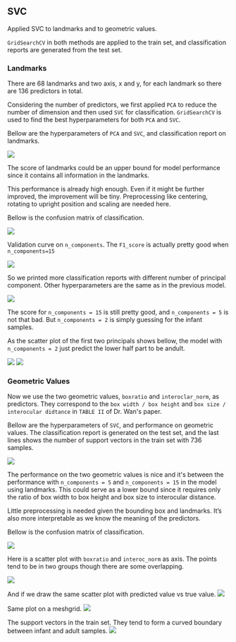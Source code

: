 ## SVC

Applied SVC to landmarks and to geometric values. 

`GridSearchCV` in both methods are applied to the train set, and classification reports are generated from the test set.

### Landmarks

There are 68 landmarks and two axis, x and y, for each landmark so there are 136 predictors in total.

Considering the number of predictors, we first applied `PCA` to reduce the number of dimension and then used `SVC` for classification. `GridSearchCV` is used to find the best hyperparameters for both `PCA` and `SVC`.

Bellow are the hyperparameters of `PCA` and `SVC`, and classification report on landmarks.

<img src="figs/SVC_best_landmarks.png">

The score of landmarks could be an upper bound for model performance since it contains all information in the landmarks. 

This performance is already high enough. Even if it might be further improved, the improvement will be tiny. Preprocessing like centering, rotating to upright position and scaling are needed here.

Bellow is the confusion matrix of classification.

<img src="figs/SVC_landmarks.png">

Validation curve on `n_components`. The `F1_score` is actually pretty good when `n_components=15`

<img src="figs/SVC_vali_landmarks.png">

So we printed more classification reports with different number of principal component. Other hyperparameters are the same as in the previous model.

<img src="figs/SVC_other_landmarks.png">

The score for `n_components = 15` is still pretty good, and `n_components = 5` is not that bad. But `n_components = 2` is simply guessing for the infant samples.

As the scatter plot of the first two principals shows bellow, the model with `n_components = 2` just predict the lower half part to be andult.

<img src="figs/PCA_of_landmarks_infant.png">
<img src="figs/PCA_of_landmarks_predict.png">

### Geometric Values

Now we use the two geometric values, `boxratio` and `interoclar_norm`, as predictors. They correspond to the `box width / box height` and `box size / interocular didtance` in `TABLE II` of Dr. Wan's paper. 

Bellow are the hyperparameters of `SVC`, and performance on geometric values. The classification report is generated on the test set, and the last lines shows the number of support vectors in the train set with 736 samples.

<img src="figs/SVC_model_geometric.png">

The performance on the two geometric values is nice and it's between the performance with `n_components = 5` and `n_components = 15` in the model using landmarks. This could serve as a lower bound since it requires only the ratio of box width to box height and box size to interocular distance.

Little preprocessing is needed given the bounding box and landmarks. It’s also more interpretable as we know the meaning of the predictors.

Bellow is the confusion matrix of classification.

<img src="figs/SVC_geometric_value.png">

Here is a scatter plot with `boxratio` and `interoc_norm` as axis. The points tend to be in two groups though there are some overlapping. 

<img src="figs/Geometric_values.png">

And if we draw the same scatter plot with predicted value vs true value. 
<img src="figs/Geometric_values_pre_vs_true.png">

Same plot on a meshgrid.
<img src="figs/SVC_meshgrid_of_geometric.png">


The support vectors in the train set. They tend to form a curved boundary between infant and adult samples. 
<img src="figs/Support_Vectors.png">


